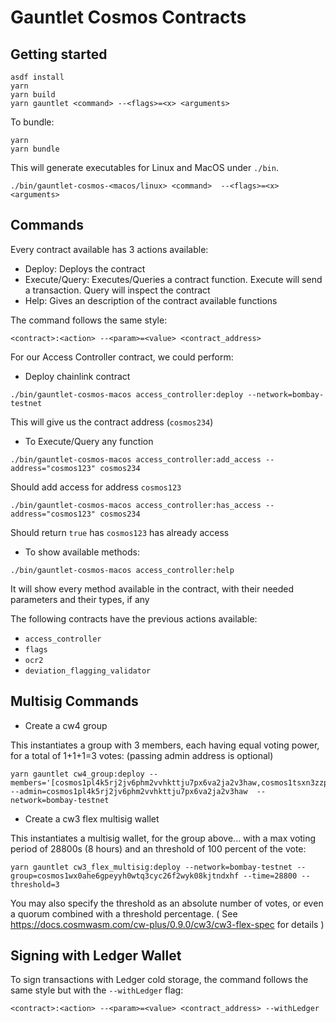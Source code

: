 # Gauntlet Cosmos Contracts



## Getting started

```
asdf install
yarn
yarn build
yarn gauntlet <command> --<flags>=<x> <arguments>
```

To bundle:
```
yarn
yarn bundle
```

This will generate executables for Linux and MacOS under `./bin`. 
```
./bin/gauntlet-cosmos-<macos/linux> <command>  --<flags>=<x> <arguments>
```
## Commands

Every contract available has 3 actions available:
- Deploy: Deploys the contract
- Execute/Query: Executes/Queries a contract function. Execute will send a transaction. Query will inspect the contract
- Help: Gives an description of the contract available functions

The command follows the same style:
```
<contract>:<action> --<param>=<value> <contract_address>
```

For our Access Controller contract, we could perform:

- Deploy chainlink contract
```
./bin/gauntlet-cosmos-macos access_controller:deploy --network=bombay-testnet
```
This will give us the contract address (`cosmos234`)

- To Execute/Query any function
```
./bin/gauntlet-cosmos-macos access_controller:add_access --address="cosmos123" cosmos234
```
Should add access for address `cosmos123`
```
./bin/gauntlet-cosmos-macos access_controller:has_access --address="cosmos123" cosmos234
```
Should return `true` has `cosmos123` has already access

- To show available methods:
```
./bin/gauntlet-cosmos-macos access_controller:help
```
It will show every method available in the contract, with their needed parameters and their types, if any


The following contracts have the previous actions available:
- `access_controller`
- `flags`
- `ocr2`
- `deviation_flagging_validator`

## Multisig Commands

- Create a cw4 group

This instantiates a group with 3 members, each having equal voting power, for a total of 1+1+1=3 votes:  (passing admin address is optional)

```
yarn gauntlet cw4_group:deploy --members='[cosmos1pl4k5rj2jv6phm2vvhkttju7px6va2ja2v3haw,cosmos1tsxn3zzp09kvwpx03gzwquhc6nn794vvznuhzr,cosmos1s66cck3sxacdc2jfpdd4t4pk4yzc60pa72ssdr]' --admin=cosmos1pl4k5rj2jv6phm2vvhkttju7px6va2ja2v3haw  --network=bombay-testnet
```
- Create a cw3 flex multisig wallet

This instantiates a multisig wallet, for the group above... with a max voting period of 28800s (8 hours) and an threshold of 100 percent of the vote:

```
yarn gauntlet cw3_flex_multisig:deploy --network=bombay-testnet --group=cosmos1wx0ahe6gpeyyh0wtq3cyc26f2wyk08kjtndxhf --time=28800 --threshold=3
```

You may also specify the threshold as an absolute number of votes, or even a quorum combined with a threshold percentage.
( See https://docs.cosmwasm.com/cw-plus/0.9.0/cw3/cw3-flex-spec for details )

## Signing with Ledger Wallet

To sign transactions with Ledger cold storage, the command follows the same style but with the `--withLedger` flag:

```
<contract>:<action> --<param>=<value> <contract_address> --withLedger
```


